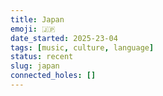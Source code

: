 ```yaml
---
title: Japan
emoji: 🇯🇵
date_started: 2025-23-04
tags: [music, culture, language]
status: recent
slug: japan
connected_holes: []
---
```

